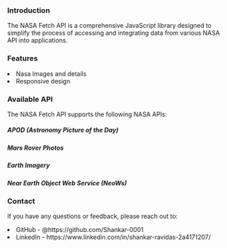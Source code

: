### Introduction
The NASA Fetch API is a comprehensive JavaScript library designed to simplify the process of accessing and integrating data from various NASA API into applications. 

### Features
<li>Nasa Images and details</li>
<li>Responsive design</li>

### Available API
The NASA Fetch API supports the following NASA APIs:

##### APOD (Astronomy Picture of the Day)
##### Mars Rover Photos
##### Earth Imagery
##### Near Earth Object Web Service (NeoWs)

### Contact

If you have any questions or feedback, please reach out to:

<li>GitHub - @https://github.com/Shankar-0001</li>
<li>LinkedIn - https://www.linkedin.com/in/shankar-ravidas-2a4171207/</li>
